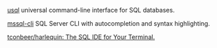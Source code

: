 
[usql](https://github.com/xo/usql)
universal command-line interface for SQL databases.

[mssql-cli](https://github.com/dbcli/mssql-cli)
SQL Server CLI with autocompletion and syntax highlighting.

[tconbeer/harlequin: The SQL IDE for Your Terminal.](https://github.com/tconbeer/harlequin)
